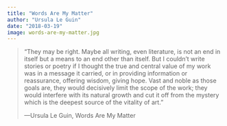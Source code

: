 ```yaml
---
title: "Words Are My Matter"
author: "Ursula Le Guin"
date: "2018-03-19"
image: words-are-my-matter.jpg
---
```


> “They may be right. Maybe all writing, even literature, is not an end in itself but a means to an end other than itself. But I couldn’t write stories or poetry if I thought the true and central value of my work was in a message it carried, or in providing information or reassurance, offering wisdom, giving hope. Vast and noble as those goals are, they would decisively limit the scope of the work; they would interfere with its natural growth and cut it off from the mystery which is the deepest source of the vitality of art.”
>
> —Ursula Le Guin, Words Are My Matter
